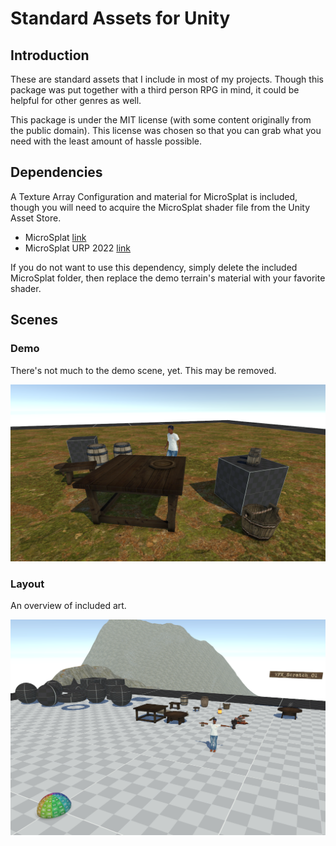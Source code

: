 # Standard Assets for Unity

## Introduction

These are standard assets that I include in most of my projects. Though this package was put together with a third person RPG in mind, it could be helpful for other genres as well.

This package is under the MIT license (with some content originally from the public domain). This license was chosen so that you can grab what you need with the least amount of hassle possible.


## Dependencies

A Texture Array Configuration and material for MicroSplat is included, though you will need to acquire the MicroSplat shader file from the Unity Asset Store.

- MicroSplat [link](https://assetstore.unity.com/packages/tools/terrain/microsplat-96478)
- MicroSplat URP 2022 [link](https://assetstore.unity.com/packages/tools/terrain/microsplat-urp-2022-support-244845)

If you do not want to use this dependency, simply delete the included MicroSplat folder, then replace the demo terrain's material with your favorite shader.


## Scenes

### Demo

There's not much to the demo scene, yet. This may be removed.

![Demo](./Documentation/Image/Demo.png)

### Layout

An overview of included art.

![Layout](./Documentation/Image/Layout.png)